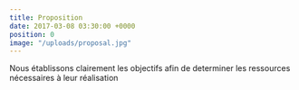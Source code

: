 ```yaml
---
title: Proposition
date: 2017-03-08 03:30:00 +0000
position: 0
image: "/uploads/proposal.jpg"
---
```


Nous établissons clairement les objectifs afin de determiner les ressources nécessaires à leur réalisation